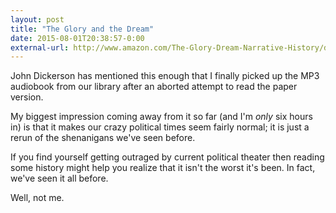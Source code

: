 ```yaml
---
layout: post
title: "The Glory and the Dream"
date: 2015-08-01T20:38:57-0:00
external-url: http://www.amazon.com/The-Glory-Dream-Narrative-History/dp/1470887479
---
```


John Dickerson has mentioned this enough that I finally picked up the MP3 audiobook from our library after an aborted attempt to read the paper version. 

My biggest impression coming away from it so far (and I'm _only_ six hours in) is that it makes our crazy political times seem fairly normal; it is just a rerun of the shenanigans we've seen before.

If you find yourself getting outraged by current political theater then reading some history might help you realize that it isn't the worst it's been. In fact, we've seen it all before. 

Well, not me. 